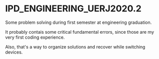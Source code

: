 # IPD_ENGINEERING_UERJ2020.2
Some problem solving during first semester at engineering graduation.

It probably contais some critical fundamental errors, since those are my very first coding experience.

Also, that's a way to organize solutions and recover while switching devices.
